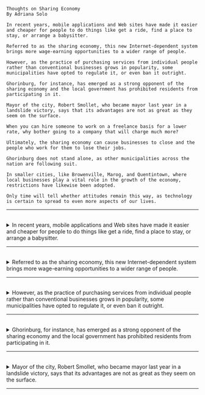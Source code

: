 ```
Thoughts on Sharing Economy
By Adriana Solo

In recent years, mobile applications and Web sites have made it easier and cheaper for people to do things like get a ride, find a place to stay, or arrange a babysitter.

Referred to as the sharing economy, this new Internet-dependent system brings more wage-earning opportunities to a wider range of people. 

However, as the practice of purchasing services from individual people rather than conventional businesses grows in popularity, some municipalities have opted to regulate it, or even ban it outright.

Ghorinburg, for instance, has emerged as a strong opponent of the sharing economy and the local government has prohibited residents from participating in it. 

Mayor of the city, Robert Smollet, who became mayor last year in a landslide victory, says that its advantages are not as great as they seem on the surface. 

When you can hire someone to work on a freelance basis for a lower rate, why bother going to a company that will charge much more?

Ultimately, the sharing economy can cause businesses to close and the people who work for them to lose their jobs.

Ghorinburg does not stand alone, as other municipalities across the nation are following suit.

In smaller cities, like Browenville, Marog, and Quentintown, where local businesses play a vital role in the growth of the economy, restrictions have likewise been adopted. 

Only time will tell whether attitudes remain this way, as technology is certain to spread to even more aspects of our lives.
```

---
<br>

<details>
  <summary>
    In recent years, mobile applications and Web sites have made it easier and cheaper for people to do things like get a ride, find a place to stay, or arrange a babysitter.
  </summary>

- 句子結構如下 :
  - 主詞：mobile applications and web sites（行動應用程式和網站）
  - 動詞：have made（已經讓/使）
  - 受詞：是「it」，表示「它」。
  - 受詞補語：「easier and cheaper for people to do things like get a ride, find a place to stay, or arrange a babysitter」，表示「让人们更容易更便宜地做一些事情，比如搭车、找住处或安排保姆」。

- 句子中的一些關鍵詞：
    - mobile applications and websites（行動應用程式和網站）：主詞，表示動作的執行者。
    - have made（已經讓/使）：動詞，表示行動應用程式和網站所進行的動作。
    - easier and cheaper for people to do things（對人們來說讓事情更容易和更便宜）：補語，解釋行動應用程式和網站的效果，即讓事情變得更容易和更便宜。
    - like get a ride, find a place to stay, or arrange a babysitter（像是搭便車、找住處、或安排保姆等事情）：受詞補語，進一步說明補語中提到的"things"的具體內容。

> 整體上，這個句子描述了近年來行動應用程式和網站的發展，使得人們能更輕鬆、更便宜地進行一些活動，如搭便車、找住處、或安排保姆。
</details>

---
<br>

<details>
  <summary>
    Referred to as the sharing economy, this new Internet-dependent system brings more wage-earning opportunities to a wider range of people.
  </summary>

  - 主詞：this new Internet-dependent system（這個新的依賴於互聯網的系統）
  - 動詞：brings（帶來）
  - 受詞：more wage-earning opportunities（更多賺錢的機會）
  - 修飾語：to a wider range of people（給更廣泛的人群）
  - 修飾語：Referred to as the sharing economy（被稱為共享經濟）
  
  - 句子中的一些關鍵詞：
      - Referred to as the sharing economy（被稱為共享經濟）：修飾語，為主句提供附加信息，解釋 "this new Internet-dependent system" 的性質。
      - this new Internet-dependent system（這個新的依賴於互聯網的系統）：主詞，是動作的執行者。
      - brings（帶來）：動詞，表示主詞執行的動作。
      - more wage-earning opportunities（更多賺錢的機會）：受詞，是動詞的作用對象。
      - to a wider range of people（給更廣泛的人群）：補語，進一步說明受詞，即這個動作影響的範圍。
  
  - **单字解析：**
    - 「Referred to as」是过去分词短语，表示被称为。
    - 「the sharing economy」表示共享经济，是名词短语。
    - 「this」表示这个，是代词。
    - 「new」是形容词，表示新的。
    - 「Internet-dependent」是形容词，表示依赖于互联网的。
    - 「system」表示系统，是名词。
    - 「brings」是动词的现在时态，表示带来。
    - 「more」是形容词，表示更多的。
    - 「wage-earning」是形容词，表示赚钱的。
    - 「opportunities」表示机会，是名词的复数形式。
    - 「to」是介词，表示为了。
    - 「a wider range of people」是短语，表示更广泛的人群。
  
  > 整體上，這個句子強調了一個新的依賴於互聯網的系統，被稱為共享經濟，它為更廣泛的人群帶來了更多賺錢的機會。
</details>

---
<br>

<details>
  <summary>
    However, as the practice of purchasing services from individual people rather than conventional businesses grows in popularity, some municipalities have opted to regulate it, or even ban it outright.
  </summary>

  - 主要子句 : some municipalities have opted to regulate it, or even ban it outright
      - 主詞「some municipalities」，表示「一些市政当局」。
      - 動詞「have opted」，表示「已选择」。
      - 受詞「to regulate it, or even ban it outright」，表示「对其进行规范，甚至彻底禁止它」。
  
  - 從屬子句 : as the practice of purchasing services from individual people rather than conventional businesses grows in popularity
      - 以「as」引导，表示「随着」。
      - 主詞「the practice of purchasing services from individual people rather than conventional businesses」，表示「从个人而不是传统企业购买服务的做法」。
        - 真正的主詞：the practice（這個做法）
        - 修飾 the practice：of purchasing services from individual people rather than conventional businesses（購買服務的做法，來自個人而非傳統企業）
      - 動詞「grows」，表示「增长」。
      - 修飾語「in popularity」，表示「在受欢迎程度上」。
  
  - **单字解析：**
    - 「However」是副词，表示然而。
    - 「as」是连词，引导时间状语从句。
    - 「the practice of purchasing services from individual people rather than conventional businesses」是名词短语，表示从个人而不是传统企业购买服务的做法。
    - 「grows」是动词的现在时态，表示增长。
    - 「in popularity」是短语，表示在受欢迎程度上。
    - 「some」是形容词，表示一些。
    - 「municipalities」表示市政当局，是名词的复数形式。
    - 「have opted」是现在完成时的动词短语，表示已选择。
    - 「to regulate」是不定式短语，表示对其进行规范。
    - 「it」表示它，是代词。
    - 「or even」是短语，表示甚至。
    - 「ban」是动词，表示禁止。
    - 「it outright」是短语，表示彻底禁止。
  
  > 总结：这个句子的主要意思是「然而，随着从个人而不是传统企业购买服务的做法在受欢迎程度上的增长，一些市政当局已选择对其进行规范，甚至彻底禁止它。」
</details>

---
<br>

<details>
  <summary>
    Ghorinburg, for instance, has emerged as a strong opponent of the sharing economy and the local government has prohibited residents from participating in it. 
  </summary>

  - **主要子句 : Ghorinburg, for instance, has emerged as a strong opponent of the sharing economy**
    - 主詞 Ghorinburg（高林堡，可能是某個地名或組織名稱）
    - 動詞 has emerged as（已經出現）
     - emerged as : 成为，在某个领域或某种情况下崭露头角或成为主流。 
    - 受詞 a strong opponent of the sharing economy (是共享经济的强烈反对者。)
  - **對等子句 : and the local government has prohibited residents from participating in it**
    - 主詞 the local government (當地政府)
    - 動詞 has prohibited (已禁止)
    - 受詞 resident (居民)
    - 受詞補語 from participating in it (參與其中)

  - **单字解析：**
    - 「Ghorinburg」是地名，表示Ghorinburg。
    - 「for instance」是短语，表示比如。
    - 「has emerged」是现在完成时的动词短语，表示已经成为。
    - 「as」是连词，引导举例说明从句。
    - 「a strong opponent of」是短语，表示坚定反对者。
    - 「the sharing economy」是名词短语，表示共享经济。
    - 「and」是连词，连接两个名词短语。
    - 「the local government」表示当地政府，是名词短语。
    - 「has prohibited」是现在完成时的动词短语，表示已经禁止。
    - 「residents」表示居民，是名词的复数形式。
    - 「from participating in it」是短语，表示参与其中。

  > 总结：这个句子的主要意思是「比如，Ghorinburg已经成为共享经济的坚定反对者，当地政府已经禁止居民参与其中。」
</details>

---
<br>

<details>
  <summary>
    Mayor of the city, Robert Smollet, who became mayor last year in a landslide victory, says that its advantages are not as great as they seem on the surface. 
  </summary>

- **主詞：** Mayor of the city, Robert Smollet（城市市長，Robert Smollet）
- **動詞：** says（表示）
- **受詞子句：** that its advantages are not as great as they seem on the surface（其優勢並不像表面上看起來的那麼大）
- **修飾語：** who became mayor last year in a landslide victory（去年以壓倒性的勝利當選為市長）
- **单字解析：**
  - 「Mayor」表示市长，是名词。
  - 「of the city」是短语，表示这个城市的。
  - 「Robert Smollet」是人名，表示Robert Smollet。
  - 「who」是关系代词，引导修饰从句。
  - 「became」是动词的过去时态，表示成为。
  - 「mayor」表示市长，是名词。
  - 「last year」是短语，表示去年。
  - 「in a landslide victory」是短语，表示以压倒性的胜利。
  - 「says」是动词的现在时态，表示表示。
  - 「that」是连词，引导宾语从句。
  - 「its advantages」表示其优势，是名词的所有格形式。
  - 「are not as great as they seem on the surface」是短语，表示并非看上去的那么大。
> 总结：这个句子的主要意思是「这个城市的市长，Robert Smollet，在去年以压倒性的胜利当选为市长，他表示其优势并非看上去的那么大。」
</details>

---
<br>
